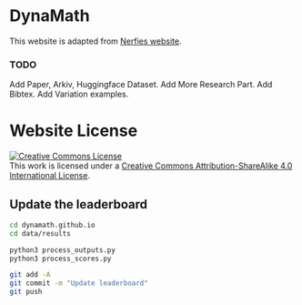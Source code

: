 # DynaMath

This website is adapted from [Nerfies website](https://nerfies.github.io).

### TODO
Add Paper, Arkiv, Huggingface Dataset.
Add More Research Part.
Add Bibtex.
Add Variation examples.


# Website License
<a rel="license" href="http://creativecommons.org/licenses/by-sa/4.0/"><img alt="Creative Commons License" style="border-width:0" src="https://i.creativecommons.org/l/by-sa/4.0/88x31.png" /></a><br />This work is licensed under a <a rel="license" href="http://creativecommons.org/licenses/by-sa/4.0/">Creative Commons Attribution-ShareAlike 4.0 International License</a>.


## Update the leaderboard

```sh
cd dynamath.github.io
cd data/results

python3 process_outputs.py
python3 process_scores.py

git add -A
git commit -m "Update leaderboard"
git push
```
